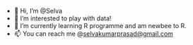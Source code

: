 - 👋 Hi, I’m @Selva
- 👀 I’m interested to play with data!
- 🌱 I’m currently learning R programme and am newbee to R.
- 📫 You can reach me @selvakumarprasad@gmail.com
